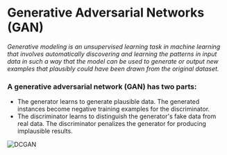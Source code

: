 # Generative Adversarial Networks (GAN)

<em>Generative modeling is an unsupervised learning task in machine learning that involves automatically discovering and learning the patterns in input data in such a way that the model can be used to generate or output new examples that plausibly could have been drawn from the original dataset.</em>

### A generative adversarial network (GAN) has two parts:

<ul>
<li>The generator learns to generate plausible data. The generated instances become negative training examples for the discriminator.</li>
<li>The discriminator learns to distinguish the generator's fake data from real data. The discriminator penalizes the generator for producing implausible results.</li>
</ul>

<img src="https://i0.wp.com/neptune.ai/wp-content/uploads/2022/10/fig3-Objective-function.png?ssl=1" alt="DCGAN">
